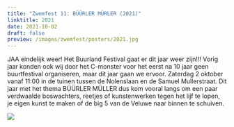 ```yaml
---
title: "Zwemfest 11: BÜÜRLER MÜRLER (2021)"
linktitle: 2021
date: 2021-10-02
draft: false
preview: /images/zwemfest/posters/2021.jpg
---
```

JAA eindelijk weer!
Het Buurland Festival gaat er dit jaar weer zijn!!!
Vorig jaar konden ook wij door het C-monster voor het eerst na 10 jaar geen buurtfestival organiseren, maar dit jaar gaan we ervoor.
Zaterdag 2 oktober vanaf 11:00 in de tuinen tussen de Nolenslaan en de Samuel Mullerstraat. Dit jaar met het thema BÜÜRLER MÜLLER dus kom vooral langs om een paar verdwaalde boswachters, reetjes of kunstenwerken tegen het lijf te lopen, je eigen kunst te maken of de big 5 van de Veluwe naar binnen te schuiven.

![](/images/zwemfest/posters/2021.jpg)